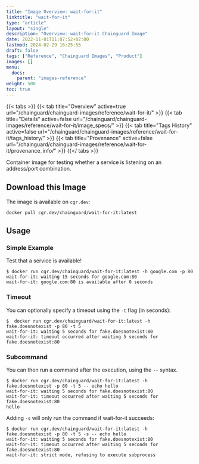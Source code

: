 ```yaml
---
title: "Image Overview: wait-for-it"
linktitle: "wait-for-it"
type: "article"
layout: "single"
description: "Overview: wait-for-it Chainguard Image"
date: 2022-11-01T11:07:52+02:00
lastmod: 2024-02-29 16:25:55
draft: false
tags: ["Reference", "Chainguard Images", "Product"]
images: []
menu: 
  docs: 
    parent: "images-reference"
weight: 500
toc: true
---
```


{{< tabs >}}
{{< tab title="Overview" active=true url="/chainguard/chainguard-images/reference/wait-for-it/" >}}
{{< tab title="Details" active=false url="/chainguard/chainguard-images/reference/wait-for-it/image_specs/" >}}
{{< tab title="Tags History" active=false url="/chainguard/chainguard-images/reference/wait-for-it/tags_history/" >}}
{{< tab title="Provenance" active=false url="/chainguard/chainguard-images/reference/wait-for-it/provenance_info/" >}}
{{</ tabs >}}



<!--overview:start-->
Container image for testing whether a service is listening on an address/port combination.
<!--overview:end-->

<!--getting:start-->
## Download this Image
The image is available on `cgr.dev`:

```
docker pull cgr.dev/chainguard/wait-for-it:latest
```
<!--getting:end-->

<!--body:start-->
## Usage

### Simple Example

Test that a service is available!

```shell
$ docker run cgr.dev/chainguard/wait-for-it:latest -h google.com -p 80
wait-for-it: waiting 15 seconds for google.com:80
wait-for-it: google.com:80 is available after 0 seconds
```

### Timeout

You can optionally specify a timeout using the `-t` flag (in seconds):

```shell
$  docker run cgr.dev/chainguard/wait-for-it:latest -h fake.doesnotexist -p 80 -t 5
wait-for-it: waiting 5 seconds for fake.doesnotexist:80
wait-for-it: timeout occurred after waiting 5 seconds for fake.doesnotexist:80
```

### Subcommand

You can then run a command after the execution, using the `--` syntax.

```shell
$ docker run cgr.dev/chainguard/wait-for-it:latest -h fake.doesnotexist -p 80 -t 5 -- echo hello
wait-for-it: waiting 5 seconds for fake.doesnotexist:80
wait-for-it: timeout occurred after waiting 5 seconds for fake.doesnotexist:80
hello
```

Adding `-s` will only run the command if wait-for-it succeeds:

```shell
$ docker run cgr.dev/chainguard/wait-for-it:latest -h fake.doesnotexist -p 80 -t 5 -s -- echo hello
wait-for-it: waiting 5 seconds for fake.doesnotexist:80
wait-for-it: timeout occurred after waiting 5 seconds for fake.doesnotexist:80
wait-for-it: strict mode, refusing to execute subprocess
```
<!--body:end-->

